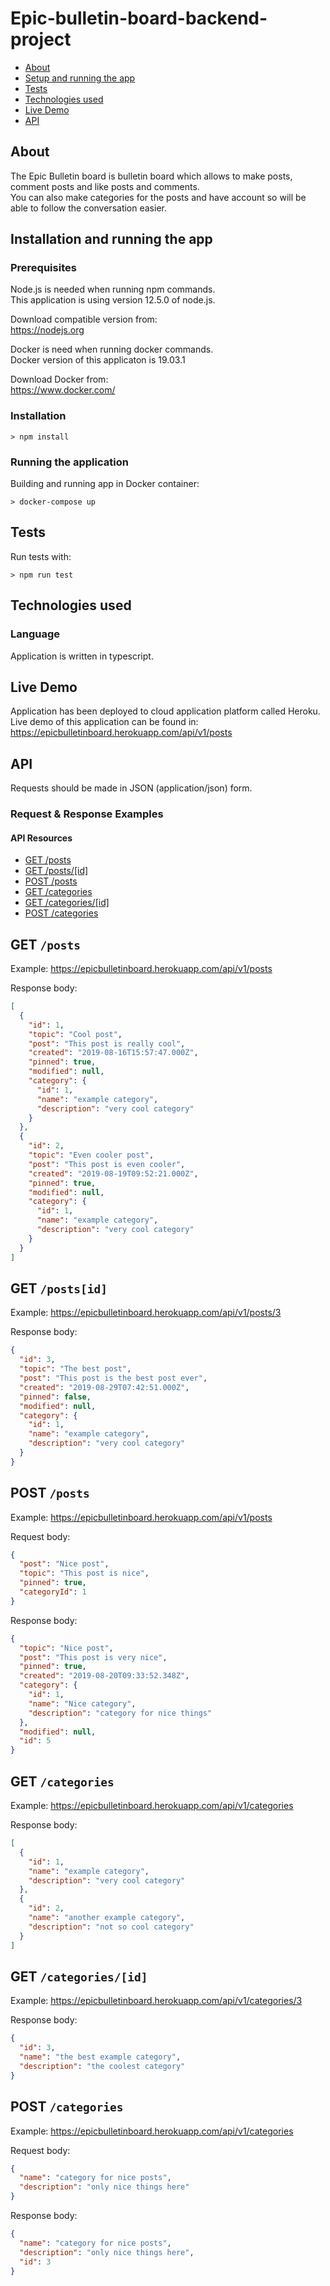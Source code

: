 # Epic-bulletin-board-backend-project

<!-- TOC depthFrom:1 depthTo:2 withLinks:1 updateOnSave:1 orderedList:0 -->

- [About](#about)
- [Setup and running the app](#Installation-and-running-the-app)
- [Tests](#Tests)
- [Technologies used](#technologies-used)
- [Live Demo](#Live-Demo)
- [API](#API)

<!-- /TOC -->

## About

The Epic Bulletin board is bulletin board which allows to make posts, comment posts and like posts and comments.  
You can also make categories for the posts and have account so will be able to follow the conversation easier.

## Installation and running the app

### Prerequisites

Node.js is needed when running npm commands.  
This application is using version 12.5.0 of node.js.

Download compatible version from:  
https://nodejs.org

Docker is need when running docker commands.  
Docker version of this applicaton is 19.03.1

Download Docker from:  
https://www.docker.com/

### Installation

`> npm install`

### Running the application

Building and running app in Docker container:

`> docker-compose up`

## Tests

Run tests with:

`> npm run test`

## Technologies used

### Language

Application is written in typescript.

## Live Demo

Application has been deployed to cloud application platform called Heroku.  
Live demo of this application can be found in:  
https://epicbulletinboard.herokuapp.com/api/v1/posts

## API

Requests should be made in JSON (application/json) form.

### Request & Response Examples

#### API Resources

- [GET /posts](#get-posts)
- [GET /posts/[id]](#get-postsid)
- [POST /posts](#post-posts)
- [GET /categories](#get-categories)
- [GET /categories/[id]](#get-categoriesid)
- [POST /categories](#post-categories)

## GET `/posts`

Example: https://epicbulletinboard.herokuapp.com/api/v1/posts

Response body:

```json
[
  {
    "id": 1,
    "topic": "Cool post",
    "post": "This post is really cool",
    "created": "2019-08-16T15:57:47.000Z",
    "pinned": true,
    "modified": null,
    "category": {
      "id": 1,
      "name": "example category",
      "description": "very cool category"
    }
  },
  {
    "id": 2,
    "topic": "Even cooler post",
    "post": "This post is even cooler",
    "created": "2019-08-19T09:52:21.000Z",
    "pinned": true,
    "modified": null,
    "category": {
      "id": 1,
      "name": "example category",
      "description": "very cool category"
    }
  }
]
```

## GET `/posts[id]`

Example: https://epicbulletinboard.herokuapp.com/api/v1/posts/3

Response body:

```json
{
  "id": 3,
  "topic": "The best post",
  "post": "This post is the best post ever",
  "created": "2019-08-29T07:42:51.000Z",
  "pinned": false,
  "modified": null,
  "category": {
    "id": 1,
    "name": "example category",
    "description": "very cool category"
  }
}
```

## POST `/posts`

Example: https://epicbulletinboard.herokuapp.com/api/v1/posts

Request body:

```json
{
  "post": "Nice post",
  "topic": "This post is nice",
  "pinned": true,
  "categoryId": 1
}
```

Response body:

```json
{
  "topic": "Nice post",
  "post": "This post is very nice",
  "pinned": true,
  "created": "2019-08-20T09:33:52.348Z",
  "category": {
    "id": 1,
    "name": "Nice category",
    "description": "category for nice things"
  },
  "modified": null,
  "id": 5
}
```

## GET `/categories`

Example: https://epicbulletinboard.herokuapp.com/api/v1/categories

Response body:

```json
[
  {
    "id": 1,
    "name": "example category",
    "description": "very cool category"
  },
  {
    "id": 2,
    "name": "another example category",
    "description": "not so cool category"
  }
]
```

## GET `/categories/[id]`

Example: https://epicbulletinboard.herokuapp.com/api/v1/categories/3

Response body:

```json
{
  "id": 3,
  "name": "the best example category",
  "description": "the coolest category"
}
```

## POST `/categories`

Example: https://epicbulletinboard.herokuapp.com/api/v1/categories

Request body:

```json
{
  "name": "category for nice posts",
  "description": "only nice things here"
}
```

Response body:

```json
{
  "name": "category for nice posts",
  "description": "only nice things here",
  "id": 3
}
```
